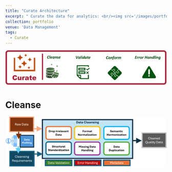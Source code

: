 ```yaml
---
title: "Curate Architecture"
excerpt: " Curate the data for analytics: <br/><img src='/images/portfolio/CurateProcess.png'>"
collection: portfolio
venue: 'Data Management'
tags:
  - Curate
---
```


<img src='/images/portfolio/CurateProcess.png'>

# Cleanse
<img width="920" alt="image" src="/images/publications/DataCleansing.png">
